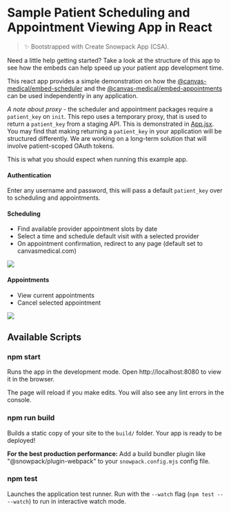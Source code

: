 # Sample Patient Scheduling and Appointment Viewing App in React

> ✨ Bootstrapped with Create Snowpack App (CSA).

Need a little help getting started? Take a look at the structure of this app to see how the embeds can help speed up your patient app development time.

This react app provides a simple demonstration on how the [@canvas-medical/embed-scheduler](https://www.npmjs.com/package/@canvas-medical/embed-scheduler) and the [@canvas-medical/embed-appointments](https://www.npmjs.com/package/@canvas-medical/embed-appointments) can be used independently in any application.

_A note about proxy_ - the scheduler and appointment packages require a `patient_key` on `init`. This repo uses a temporary proxy, that is used to return a `patient_key` from a staging API. This is demonstrated in [App.jsx](https://github.com/canvas-medical/embed/blob/dedbd366831a40fee9df235cbfe474bd87410ef8/example-apps/react/src/App.jsx#L33-L40). You may find that making returning a `patient_key` in your application will be structured differently.
We are working on a long-term solution that will involve patient-scoped OAuth tokens.

This is what you should expect when running this example app.

#### Authentication

Enter any username and password, this will pass a default `patient_key` over to scheduling and appointments.

#### Scheduling

- Find available provider appointment slots by date
- Select a time and schedule default visit with a selected provider
- On appointment confirmation, redirect to any page (default set to canvasmedical.com)

![](static/example_content/scheduler.png)

#### Appointments

- View current appointments
- Cancel selected appointment

![](static/example_content/appointments.png)

## Available Scripts

### npm start

Runs the app in the development mode.
Open http://localhost:8080 to view it in the browser.

The page will reload if you make edits.
You will also see any lint errors in the console.

### npm run build

Builds a static copy of your site to the `build/` folder.
Your app is ready to be deployed!

**For the best production performance:** Add a build bundler plugin like "@snowpack/plugin-webpack" to your `snowpack.config.mjs` config file.

### npm test

Launches the application test runner.
Run with the `--watch` flag (`npm test -- --watch`) to run in interactive watch mode.
